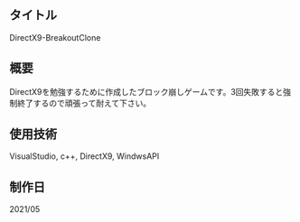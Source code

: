 ## タイトル
DirectX9-BreakoutClone

## 概要
DirectX9を勉強するために作成したブロック崩しゲームです。3回失敗すると強制終了するので頑張って耐えて下さい。

## 使用技術
VisualStudio, c++, DirectX9, WindwsAPI

## 制作日
2021/05
